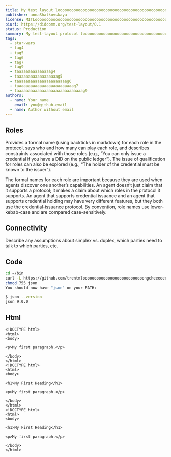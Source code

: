 ```yaml
---
title: My test layout loooooooooooooooooooooooooooooooooooooooooooooooonooooooooooong protocol protocol protocol protocolprotocolprotocol
publisher: annaShatkovskaya
license: MITLoooooooooooooooooooooooooooooooooooooooooooooooooooooooooooooooooong protocol protocol protocol
piuri: https://didcomm.org/test-layout/0.1
status: Production
summary: My test-layout protocol loooooooooooooooooooooooooooooooooooooooooooooooooooooooooooooooooooooooooooooooooooooooooooong summary
tags:
  - star-wars
  - tag4
  - tag5
  - tag6
  - tag7
  - tag9
  - taaaaaaaaaaaaaaag4
  - taaaaaaaaaaaaaaaaaag5
  - taaaaaaaaaaaaaaaaaaaaaag6
  - taaaaaaaaaaaaaaaaaaaaaaaaag7
  - taaaaaaaaaaaaaaaaaaaaaaaaaaaaag9
authors:
  - name: Your name
    email: you@github-email
  - name: Author without email
---
```


## Roles

Provides a formal name (using backticks in markdown) for each role in the protocol, says who and how many can play each role, and describes constraints associated with those roles (e.g., “You can only issue a credential if you have a DID on the public ledger”). The issue of qualification for roles can also be explored (e.g., “The holder of the credential must be known to the issuer”).

The formal names for each role are important because they are used when agents discover one another’s capabilities. An agent doesn’t just claim that it supports a protocol; it makes a claim about which roles in the protocol it supports. An agent that supports credential issuance and an agent that supports credential holding may have very different features, but they both use the credential-issuance protocol. By convention, role names use lower-kebab-case and are compared case-sensitively.

## Connectivity

Describe any assumptions about simplex vs. duplex, which parties need to talk to which parties, etc.

## Code

```bash
cd ~/bin
curl -L https://github.com/trentmlooooooooooooooooooooooooooongcheeeeeeeeeeeeeeeeeeeeeeceeeeeeeeeeeeeeeeeeeeeeeeeeek/json/raw/master/lib/json.js > json
chmod 755 json
You should now have "json" on your PATH:

$ json --version
json 9.0.0
```

## Html

```
<!DOCTYPE html>
<html>
<body>

<p>My first paragraph.</p>

</body>
</html>
<!DOCTYPE html>
<html>
<body>

<h1>My First Heading</h1>

<p>My first paragraph.</p>

</body>
</html>
<!DOCTYPE html>
<html>
<body>

<h1>My First Heading</h1>

<p>My first paragraph.</p>

</body>
</html>
```
